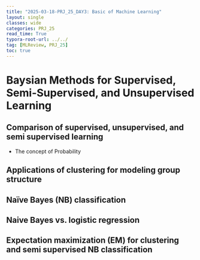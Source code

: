```yaml
---
title: "2025-03-18-PRJ_25_DAY3: Basic of Machine Learning"
layout: single
classes: wide
categories: PRJ_25
read_time: True
typora-root-url: ../../
tag: [MLReview, PRJ_25]
toc: true
---
```


# Baysian Methods for Supervised, Semi-Supervised, and Unsupervised Learning

## Comparison of supervised, unsupervised, and semi supervised learning
   - The concept of Probability
       
## Applications of clustering for modeling group structure

## Naïve Bayes (NB) classification

## Naive Bayes vs. logistic regression

## Expectation maximization (EM) for clustering and semi supervised NB classification
